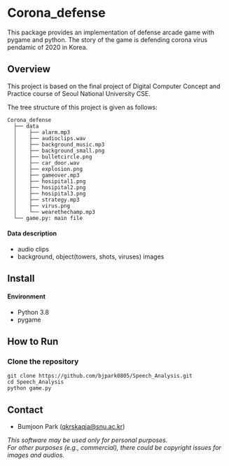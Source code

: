 # Corona_defense

This package provides an implementation of defense arcade game with pygame and python. 
The story of the game is defending corona virus pendamic of 2020 in Korea. 

## Overview

This project is based on the final project of Digital Computer Concept and Practice course of Seoul National University CSE.

The tree structure of this project is given as follows:

``` Unicode
Corona_defense
  ├── data
  │    ├── alarm.mp3
  │    ├── audioclips.wav 
  │    ├── background_music.mp3
  │    ├── background_small.png 
  │    ├── bulletcircle.png 
  │    ├── car_door.wav 
  │    ├── explosion.png 
  │    ├── gameover.mp3
  │    ├── hosipital1.png 
  │    ├── hosipital2.png
  │    ├── hosipital3.png 
  │    ├── strategy.mp3 
  │    ├── virus.png
  │    └── wearethechamp.mp3 
  └── game.py: main file
```

#### Data description
- audio clips
- background, object(towers, shots, viruses) images

## Install

#### Environment 
* Python 3.8
* pygame

## How to Run

### Clone the repository

```
git clone https://github.com/bjpark0805/Speech_Analysis.git
cd Speech_Analysis
python game.py
```

## Contact

- Bumjoon Park (qkrskaqja@snu.ac.kr)

*This software may be used only for personal purposes.*  
*For other purposes (e.g., commercial), there could be copyright issues for images and audios.*

